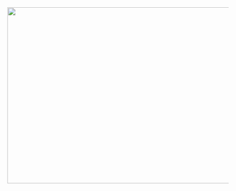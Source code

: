 <div id="header" align="center">
  <img src="https://w0.peakpx.com/wallpaper/386/428/HD-wallpaper-anime-original-landscape-power-line-scenery-sunset-window.jpg" height = 400 width = 800/>
</div>


